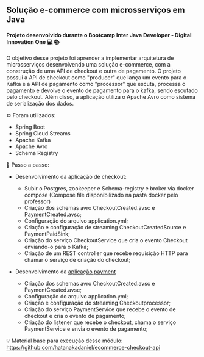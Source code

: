 ## Solução e-commerce com microsserviços em Java

#### Projeto desenvolvido durante o Bootcamp Inter Java Developer - Digital Innovation One 💻 📚

O objetivo desse projeto foi aprender a implementar arquitetura de microsserviços desenvolvendo uma solução e-commerce, 
com a construção de uma API de checkout e outra de pagamento. O projeto possui a API de checkout como "producer" que lança 
um evento para o Kafka e a API de pagamento como "processor" que escuta, processa o pagamento e devolve o evento de pagamento 
para o kafka, sendo escutado pelo checkout. Além disso, a aplicação utiliza o Apache Avro como sistema de serialização dos 
dados.


⚙️ Foram utilizados:

* Spring Boot
* Spring Cloud Streams
* Apache Kafka
* Apache Avro
* Schema Registry

👣 Passo a passo:
* Desenvolvimento da aplicação de checkout:
    - Subir o Postgres, zookeeper e Schema-registry e broker via docker compose (Compose file disponibilizado na pasta docker pelo professor)
    - Criação dos schemas avro CheckoutCreated.avsc e PaymentCreated.avsc;
    - Configuração do arquivo application.yml;
    - Criação e configuração de streaming CheckoutCreatedSource e PaymentPaidSink;
    - Criação do serviço CheckoutService que cria o evento Checkout enviando-o para o Kafka;
    - Criação de um REST controller que recebe requisição HTTP para chamar o serviço de criação do checkout;

* Desenvolvimento da [aplicação payment](https://github.com/andressaOlimpia/ecommerce-microservice-payment)
  
    - Criação dos schemas avro CheckoutCreated.avsc e PaymentCreated.avsc;
    - Configuração do arquivo application.yml;
    - Criação e configuração do streaming Checkoutprocessor;
    - Criação do serviço PaymentService que recebe o evento de checkout e cria o evento de pagamento;
    - Criação do listener que recebe o checkout, chama o serviço PaymentService e envia o evento de pagamento;


:bulb: Material base para execução desse módulo:
https://github.com/hatanakadaniel/ecommerce-checkout-api





  